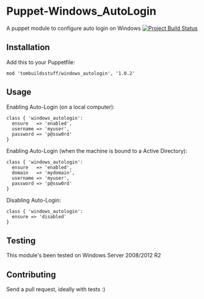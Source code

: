 Puppet-Windows_AutoLogin
===============

A puppet module to configure auto login on Windows
[![Project Build Status](https://travis-ci.org/tombuildsstuff/puppet-windows_autologin.svg?branch=master)](https://travis-ci.org/tombuildsstuff/puppet-windows_autologin)

Installation
------------

Add this to your Puppetfile:
```puppet
mod 'tombuildsstuff/windows_autologin', '1.0.2'
````

Usage
-----

Enabling Auto-Login (on a local computer):

```puppet
class { 'windows_autologin':
  ensure   => 'enabled',
  username => 'myuser',
  password => 'p@ssw0rd'
}
```

Enabling Auto-Login (when the machine is bound to a Active Directory):

```puppet
class { 'windows_autologin':
  ensure   => 'enabled',
  domain   => 'mydomain',
  username => 'myuser',
  password => 'p@ssw0rd'
}
```

Disabling Auto-Login:
```puppet
class { 'windows_autologin':
  ensure => 'disabled'
}
```

Testing
-------
This module's been tested on Windows Server 2008/2012 R2

Contributing
------------
Send a pull request, ideally with tests :)
